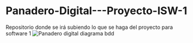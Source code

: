 # Panadero-Digital---Proyecto-ISW-1
Repositorio donde se irá subiendo lo que se haga del proyecto para software 1
![Panadero digital diagrama bdd](https://github.com/user-attachments/assets/2fbc21d7-ed89-4570-885f-4e0d9f6c95c0)
